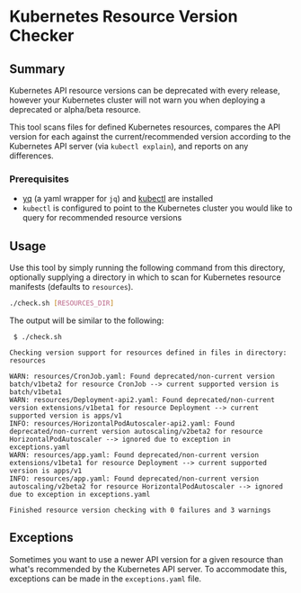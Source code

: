 # Kubernetes Resource Version Checker

## Summary
Kubernetes API resource versions can be deprecated with every release, however your Kubernetes cluster will not warn you when deploying a deprecated or alpha/beta resource.

This tool scans files for defined Kubernetes resources, compares the API version for each against the current/recommended version according to the Kubernetes API server (via `kubectl explain`), and reports on any differences.

### Prerequisites
- [yq](https://github.com/kislyuk/yq) (a yaml wrapper for `jq`) and [kubectl](https://kubernetes.io/docs/tasks/tools/) are installed
- `kubectl` is configured to point to the Kubernetes cluster you would like to query for recommended resource versions

## Usage
Use this tool by simply running the following command from this directory, optionally supplying a directory in which to scan for Kubernetes resource manifests (defaults to `resources`).

```sh
./check.sh [RESOURCES_DIR]
```

The output will be similar to the following:

```
 $ ./check.sh

Checking version support for resources defined in files in directory: resources

WARN: resources/CronJob.yaml: Found deprecated/non-current version batch/v1beta2 for resource CronJob --> current supported version is batch/v1beta1
WARN: resources/Deployment-api2.yaml: Found deprecated/non-current version extensions/v1beta1 for resource Deployment --> current supported version is apps/v1
INFO: resources/HorizontalPodAutoscaler-api2.yaml: Found deprecated/non-current version autoscaling/v2beta2 for resource HorizontalPodAutoscaler --> ignored due to exception in exceptions.yaml
WARN: resources/app.yaml: Found deprecated/non-current version extensions/v1beta1 for resource Deployment --> current supported version is apps/v1
INFO: resources/app.yaml: Found deprecated/non-current version autoscaling/v2beta2 for resource HorizontalPodAutoscaler --> ignored due to exception in exceptions.yaml

Finished resource version checking with 0 failures and 3 warnings
```

## Exceptions
Sometimes you want to use a newer API version for a given resource than what's recommended by the Kubernetes API server. To accommodate this, exceptions can be made in the `exceptions.yaml` file.
